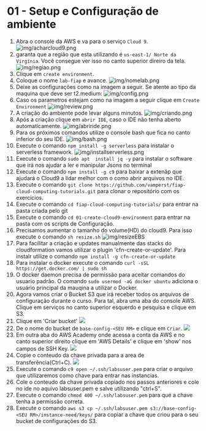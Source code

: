# 01 - Setup e Configuração de ambiente


 1. Abra o console da AWS e va para o serviço `Cloud 9`.
   ![img/acharcloud9.png](img/acharcloud9.png)
1. garanta que a região que esta utilizando é `us-east-1/ Norte da Virgínia`. Você consegue ver isso no canto superior direiro da tela.
    ![img/regiao.png](img/regiao.png)
 2. Clique em `create environment`.
 3. Coloque o nome `lab-fiap` e avance.
 ![img/nomelab.png](img/nomelab.png)
 5. Deixe as configurações como na imagem a seguir. Se atente ao tipo da maquina que deve ser t2.medium:
![img/config.png](img/config.png)
 6. Caso os parametros estejam como na imagem a seguir clique em `Create Environment`
   ![img/review.png](img/review.png)
 7. A criação do ambiente pode levar alguns minutos.
![img/criando.png](img/criando.png)
 8. Após a criação clique em `abrir IDE`, caso o IDE não tenha aberto automaticamente.
   ![img/abriride.png](img/abriride.png)
9. Para os próximos comandos utilize o console bash que fica no canto inferior do seu IDE.
   ![img/bash.png](img/bash.png)
10. Execute o comando `npm install -g serverless` para instalar o serverless framework.
    ![img/installserverless.png](img/installserverless.png)
11. Execute o comando `sudo apt  install jq -y` para instalar o software que irá nos ajudar a ler e manipular Jsons no terminal
12. Execute o comando `npm install -g c9` para baixar a extenãp que ajudará o Cloud9 a lidar melhor com o como abrir arquivos no IDE.
13. Execute o comando `git clone https://github.com/vamperst/fiap-cloud-computing-tutorials.git` para clonar o repositório com os exercicios.
14. Execute o comando `cd fiap-cloud-computing-tutorials/` para entrar na pasta criada pelo git
15. Execute o comando `cd 01-create-cloud9-environment` para entrar na pasta com os scripts de Configuração.
16. Precisamos aumentar o tamanho do volume(HD) do cloud9. Para isso execute o comando  `sh resize.sh`
   ![img/resizeEBS](img/resizeEBS.png)
16. Para facilitar a criação e updates manualmente das stacks do cloudformation vamos utilizar o plugin 'cfn-create-or-update'. Para instalr utilize o comando `npm install -g cfn-create-or-update`
17. Para instalar o docker execute o comando `curl -sSL https://get.docker.com/ | sudo sh`
18. O docker daemon precisa de permissão para aceitar comandos do usuario padrão. O comando `sudo usermod -aG docker ubuntu` adiciona o usuário principal da mauqina a utilizar o Docker.
19. Agora vamos criar o Bucket S3 que irá receber todos os arquivos de configuração durante o curso. Para tal, abra uma aba do console AWS. Clique em serviços no canto superior esquerdo e pesquisa e clique em S3.
20. Clique em 'Criar bucket'
    ![](img/s3CreateBucket.png)
21. De o nome do bucket de `base-config-<SEU RM>` e clique em `Criar`.
    ![](img/createBucket.png)
22. Em outra aba do AWS Academy onde acessa a conta da AWS e no canto superior direito clique em 'AWS Details' e clique em 'show' nos campos de SSH Key.
![](img/academy-pem-1.png)
23. Copie o conteudo da chave privada para a area de transferência(Ctrl+C).
    ![](img/academy-pem-2.png)
24. Execute o comando `c9 open ~/.ssh/labsuser.pem` para criar o arquivo que utilizaremos como chave para entrar nas instancias. 
25. Cole o conteudo da chave privada copiado nos passos anteriores e cole no ide no aquivo labsuser.pem e salve utilizando "ctrl+S".
26.  Execute o comando `chmod 400 ~/.ssh/labsuser.pem` para que a chave tenha a permissão correta.
27.  Execute o comando `aws s3 cp ~/.ssh/labsuser.pem s3://base-config-<SEU RM>/instance-need/keys/` para copiar a chave que criou para o seu bucket de configurações do S3.
